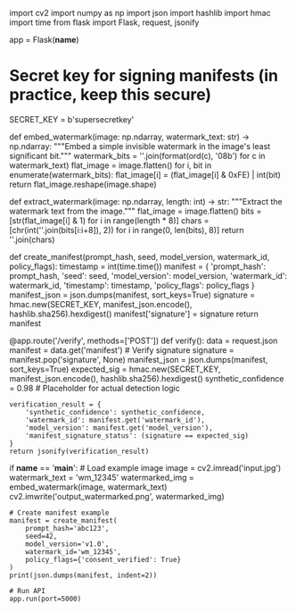 
import cv2
import numpy as np
import json
import hashlib
import hmac
import time
from flask import Flask, request, jsonify

app = Flask(__name__)

# Secret key for signing manifests (in practice, keep this secure)
SECRET_KEY = b'supersecretkey'

def embed_watermark(image: np.ndarray, watermark_text: str) -> np.ndarray:
    """Embed a simple invisible watermark in the image's least significant bit."""
    watermark_bits = ''.join(format(ord(c), '08b') for c in watermark_text)
    flat_image = image.flatten()
    for i, bit in enumerate(watermark_bits):
        flat_image[i] = (flat_image[i] & 0xFE) | int(bit)
    return flat_image.reshape(image.shape)

def extract_watermark(image: np.ndarray, length: int) -> str:
    """Extract the watermark text from the image."""
    flat_image = image.flatten()
    bits = [str(flat_image[i] & 1) for i in range(length * 8)]
    chars = [chr(int(''.join(bits[i:i+8]), 2)) for i in range(0, len(bits), 8)]
    return ''.join(chars)

def create_manifest(prompt_hash, seed, model_version, watermark_id, policy_flags):
    timestamp = int(time.time())
    manifest = {
        'prompt_hash': prompt_hash,
        'seed': seed,
        'model_version': model_version,
        'watermark_id': watermark_id,
        'timestamp': timestamp,
        'policy_flags': policy_flags
    }
    manifest_json = json.dumps(manifest, sort_keys=True)
    signature = hmac.new(SECRET_KEY, manifest_json.encode(), hashlib.sha256).hexdigest()
    manifest['signature'] = signature
    return manifest

@app.route('/verify', methods=['POST'])
def verify():
    data = request.json
    manifest = data.get('manifest')
    # Verify signature
    signature = manifest.pop('signature', None)
    manifest_json = json.dumps(manifest, sort_keys=True)
    expected_sig = hmac.new(SECRET_KEY, manifest_json.encode(), hashlib.sha256).hexdigest()
    synthetic_confidence = 0.98  # Placeholder for actual detection logic

    verification_result = {
        'synthetic_confidence': synthetic_confidence,
        'watermark_id': manifest.get('watermark_id'),
        'model_version': manifest.get('model_version'),
        'manifest_signature_status': (signature == expected_sig)
    }
    return jsonify(verification_result)

if __name__ == '__main__':
    # Load example image
    image = cv2.imread('input.jpg')
    watermark_text = 'wm_12345'
    watermarked_img = embed_watermark(image, watermark_text)
    cv2.imwrite('output_watermarked.png', watermarked_img)

    # Create manifest example
    manifest = create_manifest(
        prompt_hash='abc123',
        seed=42,
        model_version='v1.0',
        watermark_id='wm_12345',
        policy_flags={'consent_verified': True}
    )
    print(json.dumps(manifest, indent=2))

    # Run API
    app.run(port=5000)
